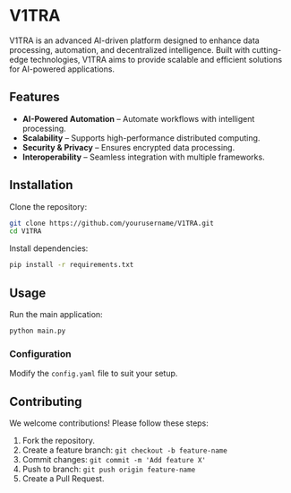 # V1TRA

V1TRA is an advanced AI-driven platform designed to enhance data processing, automation, and decentralized intelligence. Built with cutting-edge technologies, V1TRA aims to provide scalable and efficient solutions for AI-powered applications.

## Features

- **AI-Powered Automation** – Automate workflows with intelligent processing.
- **Scalability** – Supports high-performance distributed computing.
- **Security & Privacy** – Ensures encrypted data processing.
- **Interoperability** – Seamless integration with multiple frameworks.

## Installation

Clone the repository:
```sh
git clone https://github.com/yourusername/V1TRA.git
cd V1TRA
```

Install dependencies:
```sh
pip install -r requirements.txt
```

## Usage

Run the main application:
```sh
python main.py
```

### Configuration
Modify the `config.yaml` file to suit your setup.

## Contributing

We welcome contributions! Please follow these steps:
1. Fork the repository.
2. Create a feature branch: `git checkout -b feature-name`
3. Commit changes: `git commit -m 'Add feature X'`
4. Push to branch: `git push origin feature-name`
5. Create a Pull Request.
